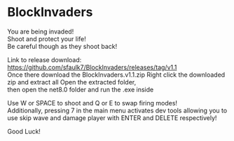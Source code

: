 # BlockInvaders
You are being invaded! <br/>
Shoot and protect your life! <br/>
Be careful though as they shoot back! <br/>

Link to release download: https://github.com/sfaulk7/BlockInvaders/releases/tag/v1.1 <br/>
Once there download the BlockInvaders.v1.1.zip Right click the downloaded zip and extract all Open the extracted folder, <br/>
then open the net8.0 folder and run the .exe inside

Use W or SPACE to shoot and Q or E to swap firing modes! <br/>
Additionally, pressing 7 in the main menu activates dev tools allowing you to use skip wave and damage player with ENTER and DELETE respectively!

Good Luck!
